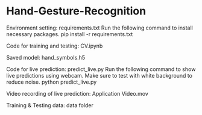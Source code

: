 # Hand-Gesture-Recognition
Environment setting: requirements.txt
Run the following command to install necessary packages.
pip install -r requirements.txt

Code for training and testing: CV.ipynb

Saved model: hand_symbols.h5

Code for live prediction: predict_live.py
Run the following command to show live predictions using webcam.
Make sure to test with white background to reduce noise.
python predict_live.py

Video recording of live prediction: Application Video.mov

Training & Testing data: data folder

